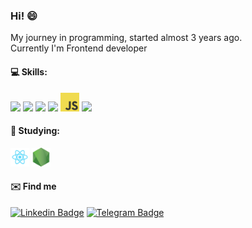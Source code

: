 ### Hi! :smile:

My journey in programming, started almost 3 years ago. 
<br />
Currently I'm Frontend developer

####  :computer: Skills:
<code><img height="30" src="https://cdn0.iconfinder.com/data/icons/HTML5/512/HTML_Logo.png"></code>
<code><img height="30" src="https://upload.wikimedia.org/wikipedia/commons/3/3d/CSS.3.svg"></code>
<code><img height="30" src="https://cdn.worldvectorlogo.com/logos/angular-icon-1.svg"></code>
<code><img height="30" src="https://ionicacademy.com/wp-content/uploads/2017/06/ionic-logo-portrait.png"></code>
<code><img height="30" src="https://raw.githubusercontent.com/github/explore/80688e429a7d4ef2fca1e82350fe8e3517d3494d/topics/javascript/javascript.png"></code>
<code><img height="30" src="https://user-images.githubusercontent.com/51726945/87152548-4d851a00-c28c-11ea-9f39-5a799361f051.png"></code>


#### :rocket: Studying:
<code><img height="30" src="https://raw.githubusercontent.com/github/explore/80688e429a7d4ef2fca1e82350fe8e3517d3494d/topics/react/react.png"></code>
<code><img height="30" src="https://raw.githubusercontent.com/github/explore/80688e429a7d4ef2fca1e82350fe8e3517d3494d/topics/nodejs/nodejs.png"></code>

#### :envelope: Find me

[![Linkedin
Badge](https://img.shields.io/badge/-Linkedin-blue?style=flat-square&logo=Linkedin&logoColor=white&target=_blank&link=https://www.linkedin.com/in/krochas/)](https://www.linkedin.com/in/krochas/) [![Telegram
Badge](https://img.shields.io/badge/-Telegram-2EA2D5?style=flat-square&logo=Telegram&logoColor=white&link=https://t.me/KRochaS)](https://t.me/KRochaS)

